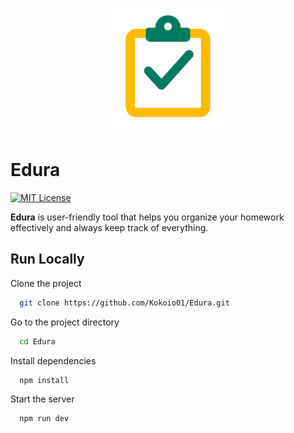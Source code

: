 <p align="center">
  <img src="https://raw.githubusercontent.com/Kokoio01/Edura/e5599a8c294d61454895228ac6f86b833bf1674a/.github/pictures/logo.png" width="200" />
</p>

# Edura

[![MIT License](https://img.shields.io/badge/License-MIT-green.svg)](https://choosealicense.com/licenses/mit/)

**Edura** is user-friendly tool that helps you organize your homework effectively and always keep track of everything.


## Run Locally

Clone the project

```bash
  git clone https://github.com/Kokoio01/Edura.git
```

Go to the project directory

```bash
  cd Edura
```

Install dependencies

```bash
  npm install
```

Start the server

```bash
  npm run dev
```
